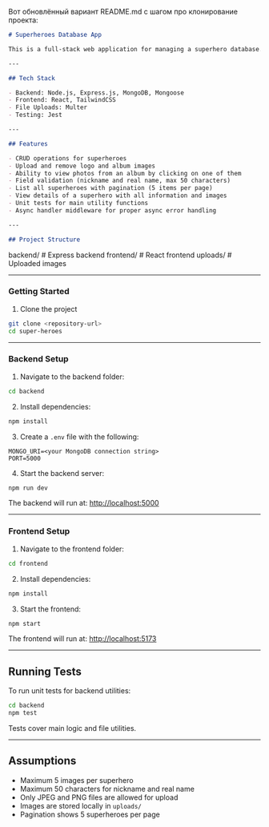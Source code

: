 Вот обновлённый вариант README.md с шагом про клонирование проекта:

```markdown
# Superheroes Database App

This is a full-stack web application for managing a superhero database. Users can create, edit, delete, and view superheroes, including uploading and managing their images.

---

## Tech Stack

- Backend: Node.js, Express.js, MongoDB, Mongoose
- Frontend: React, TailwindCSS
- File Uploads: Multer
- Testing: Jest

---

## Features

- CRUD operations for superheroes
- Upload and remove logo and album images
- Ability to view photos from an album by clicking on one of them
- Field validation (nickname and real name, max 50 characters)
- List all superheroes with pagination (5 items per page)
- View details of a superhero with all information and images
- Unit tests for main utility functions
- Async handler middleware for proper async error handling

---

## Project Structure

```

backend/      # Express backend
frontend/     # React frontend
uploads/      # Uploaded images



---

### Getting Started

1. Clone the project

```bash
git clone <repository-url>
cd super-heroes
```


---

### Backend Setup

1. Navigate to the backend folder:

```bash
cd backend
```

2. Install dependencies:

```bash
npm install
```

3. Create a `.env` file with the following:

```
MONGO_URI=<your MongoDB connection string>
PORT=5000
```

4. Start the backend server:

```bash
npm run dev
```

The backend will run at: [http://localhost:5000](http://localhost:5000)

---

### Frontend Setup

1. Navigate to the frontend folder:

```bash
cd frontend
```

2. Install dependencies:

```bash
npm install
```

3. Start the frontend:

```bash
npm start
```

The frontend will run at: [http://localhost:5173](http://localhost:5173)

---

## Running Tests

To run unit tests for backend utilities:

```bash
cd backend
npm test
```

Tests cover main logic and file utilities.

---

## Assumptions

* Maximum 5 images per superhero
* Maximum 50 characters for nickname and real name
* Only JPEG and PNG files are allowed for upload
* Images are stored locally in `uploads/`
* Pagination shows 5 superheroes per page

